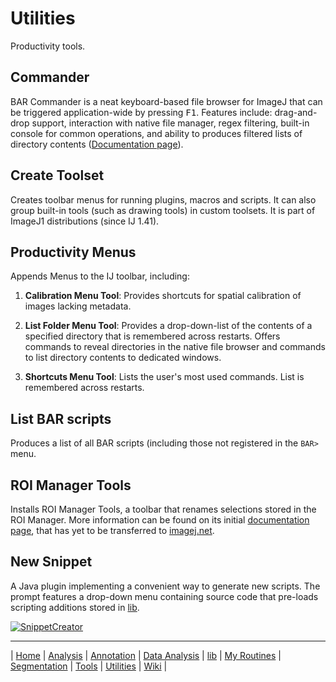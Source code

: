 # Utilities

Productivity tools.

## Commander
BAR Commander is a neat keyboard-based file browser for ImageJ that can be triggered
application-wide by pressing <kbd>F1</kbd>.
Features include: drag-and-drop support, interaction with native file manager, regex
filtering, built-in console for common operations, and ability to produces filtered lists
of directory contents ([Documentation page](http://imagej.net/BAR#Commander)).


## Create Toolset
Creates toolbar menus for running plugins, macros and scripts. It can also group built-in
tools (such as drawing tools) in custom toolsets. It is part of ImageJ1 distributions
(since IJ 1.41).


## Productivity Menus
Appends Menus to the IJ toolbar, including:

1. **Calibration Menu Tool**: Provides shortcuts for spatial calibration of images lacking
   metadata.

1. **List Folder Menu Tool**: Provides a drop-down-list of the contents of a specified
   directory that is remembered across restarts.
   Offers commands to reveal directories in the native file browser and commands to list
   directory contents to dedicated windows.

1. **Shortcuts Menu Tool**: Lists the user's most used commands. List is remembered across
   restarts.


## List BAR scripts
Produces a list of all BAR scripts (including those not registered in the `BAR>` menu.


## ROI Manager Tools
Installs ROI Manager Tools, a toolbar that renames selections stored in the ROI Manager.
More information can be found on its initial
[documentation page](http://imagej.net/plugins/roi-manager-tools), that has yet to be
transferred to [imagej.net](http://imagej.net/).


## New Snippet
A Java plugin implementing a convenient way to generate new scripts. The prompt features a
drop-down menu containing source code that pre-loads scripting additions stored in [lib].

[![SnippetCreator](http://imagej.net/_images/d/de/SnippetCreator.png)](http://imagej.net/BAR#Snippets)



------
| [Home] | [Analysis] | [Annotation] | [Data Analysis] | [lib] | [My Routines] | [Segmentation] | [Tools] | [Utilities] | [Wiki] |

[Home]: https://github.com/tferr/Scripts
[Analysis]: https://github.com/tferr/Scripts/tree/master/BAR/src/main/resources/scripts/BAR/Analysis
[Annotation]: https://github.com/tferr/Scripts/tree/master/BAR/src/main/resources/scripts/BAR/Annotation
[Data Analysis]: https://github.com/tferr/Scripts/tree/master/BAR/src/main/resources/scripts/BAR/Data_Analysis
[lib]: https://github.com/tferr/Scripts/tree/master/BAR/src/main/resources/lib
[My Routines]: https://github.com/tferr/Scripts/tree/master/BAR/src/main/resources/scripts/BAR/My_Routines
[Segmentation]: https://github.com/tferr/Scripts/tree/master/BAR/src/main/resources/scripts/BAR/Segmentation
[Tools]: https://github.com/tferr/Scripts/tree/master/BAR/src/main/resources/tools
[Utilities]: https://github.com/tferr/Scripts/tree/master/BAR/src/main/resources/scripts/BAR/Utilities
[Wiki]: https://imagej.net/BAR


